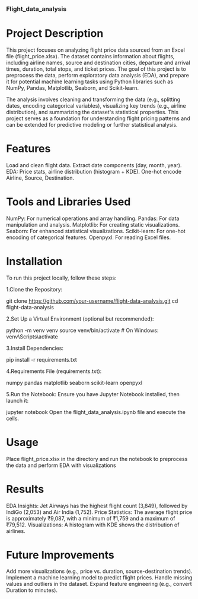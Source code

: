 ### Flight_data_analysis
# Project Description
This project focuses on analyzing flight price data sourced from an Excel file (flight_price.xlsx). The dataset contains information about flights, including airline names, source and destination cities, departure and arrival times, duration, total stops, and ticket prices. The goal of this project is to preprocess the data, perform exploratory data analysis (EDA), and prepare it for potential machine learning tasks using Python libraries such as NumPy, Pandas, Matplotlib, Seaborn, and Scikit-learn.

The analysis involves cleaning and transforming the data (e.g., splitting dates, encoding categorical variables), visualizing key trends (e.g., airline distribution), and summarizing the dataset's statistical properties. This project serves as a foundation for understanding flight pricing patterns and can be extended for predictive modeling or further statistical analysis.

# Features
Load and clean flight data.
Extract date components (day, month, year).
EDA: Price stats, airline distribution (histogram + KDE).
One-hot encode Airline, Source, Destination.

# Tools and Libraries Used
NumPy: For numerical operations and array handling.
Pandas: For data manipulation and analysis.
Matplotlib: For creating static visualizations.
Seaborn: For enhanced statistical visualizations.
Scikit-learn: For one-hot encoding of categorical features.
Openpyxl: For reading Excel files.

# Installation
To run this project locally, follow these steps:

1.Clone the Repository:

git clone https://github.com/your-username/flight-data-analysis.git
cd flight-data-analysis

2.Set Up a Virtual Environment (optional but recommended):

python -m venv venv
source venv/bin/activate  # On Windows: venv\Scripts\activate

3.Install Dependencies:

pip install -r requirements.txt

4.Requirements File (requirements.txt):

numpy
pandas
matplotlib
seaborn
scikit-learn
openpyxl

5.Run the Notebook: Ensure you have Jupyter Notebook installed, then launch it:

jupyter notebook
Open the flight_data_analysis.ipynb file and execute the cells.
# Usage
Place flight_price.xlsx in the directory and run the notebook to preprocess the data and perform EDA with visualizations
# Results
EDA Insights: Jet Airways has the highest flight count (3,849), followed by IndiGo (2,053) and Air India (1,752).
Price Statistics: The average flight price is approximately ₹9,087, with a minimum of ₹1,759 and a maximum of ₹79,512.
Visualizations: A histogram with KDE shows the distribution of airlines.
# Future Improvements
Add more visualizations (e.g., price vs. duration, source-destination trends).
Implement a machine learning model to predict flight prices.
Handle missing values and outliers in the dataset.
Expand feature engineering (e.g., convert Duration to minutes).

